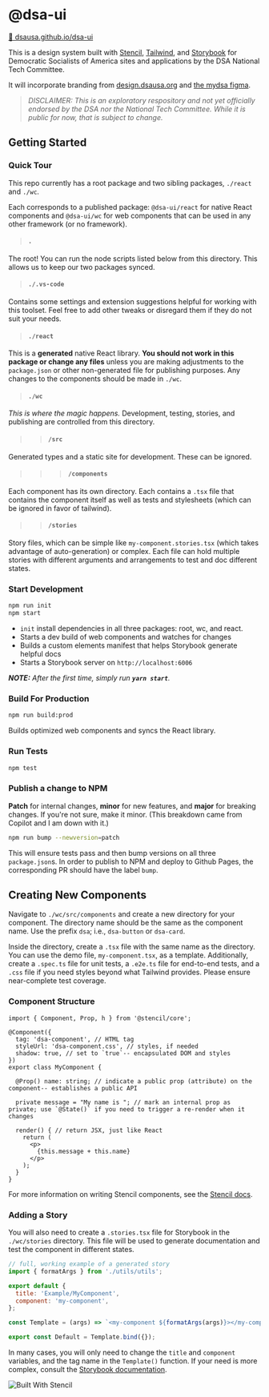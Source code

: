 # @dsa-ui

[📖 dsausa.github.io/dsa-ui](https://dsausa.github.io/dsa-ui/)

This is a design system built with [Stencil](https://stenciljs.com/), [Tailwind](https://tailwindcss.com/), and [Storybook](https://tailwindcss.com/) for Democratic Socialists of America sites and applications by the DSA National Tech Committee.

It will incorporate branding from [design.dsausa.org](http://design.dsausa.org) and [the mydsa figma](https://www.figma.com/file/1Hty7YjMHXRHPwbESKUBf1/mydsa-public-01).

> _DISCLAIMER: This is an exploratory respository and not yet officially endorsed by the DSA nor the National Tech Committee. While it is public for now, that is subject to change._

## Getting Started

### Quick Tour

This repo currently has a root package and two sibling packages, `./react` and `./wc`.

Each corresponds to a published package: `@dsa-ui/react` for native React components and `@dsa-ui/wc` for web components that can be used in any other framework (or no framework).

>#### `.`

The root! You can run the node scripts listed below from this directory. This allows us to keep our two packages synced.

>#### `./.vs-code`

Contains some settings and extension suggestions helpful for working with this toolset. Feel free to add other tweaks or disregard them if they do not suit your needs.

>#### `./react`

This is a __generated__ native React library. __You should not work in this package or change any files__ unless you are making adjustments to the `package.json` or other non-generated file for publishing purposes.
Any changes to the components should be made in `./wc`.

>#### `./wc`

_This is where the magic happens._ Development, testing, stories, and publishing are controlled from this directory.

>>#### `/src`

Generated types and a static site for development. These can be ignored.

>>>#### `/components`

Each component has its own directory. Each contains a `.tsx` file that contains the component itself as well as tests and stylesheets (which can be ignored in favor of tailwind).

>>#### `/stories`

Story files, which can be simple like `my-component.stories.tsx` (which takes advantage of auto-generation) or complex. Each file can hold multiple stories with different arguments and arrangements to test and doc different states.

### Start Development

```bash
npm run init
npm start
```

- `init` install dependencies in all three packages: root, wc, and react.
- Starts a dev build of web components and watches for changes
- Builds a custom elements manifest that helps Storybook generate helpful docs
- Starts a Storybook server on `http://localhost:6006`

___NOTE:__ After the first time, simply run __`yarn start`__._

### Build For Production

```bash
npm run build:prod
```

Builds optimized web components and syncs the React library.

### Run Tests

```bash
npm test
```

### Publish a change to NPM

__Patch__ for internal changes, __minor__ for new features, and __major__ for breaking changes. If you're not sure, make it minor. (This breakdown came from Copilot and I am down with it.)

```bash
npm run bump --newversion=patch
```

This will ensure tests pass and then bump versions on all three `package.json`s. In order to publish to NPM and deploy to Github Pages, the corresponding PR should have the label `bump`.

## Creating New Components

Navigate to `./wc/src/components` and create a new directory for your component. The directory name should be the same as the component name. Use the prefix `dsa`; i.e., `dsa-button` or `dsa-card`.

Inside the directory, create a `.tsx` file with the same name as the directory. You can use the demo file, `my-component.tsx`, as a template. Additionally, create a `.spec.ts` file for unit tests, a `.e2e.ts` file for end-to-end tests, and a `.css` file if you need styles beyond what Tailwind provides. Please ensure near-complete test coverage.

### Component Structure

```tsx  
import { Component, Prop, h } from '@stencil/core';

@Component({
  tag: 'dsa-component', // HTML tag
  styleUrl: 'dsa-component.css', // styles, if needed
  shadow: true, // set to `true`-- encapsulated DOM and styles
})
export class MyComponent {

  @Prop() name: string; // indicate a public prop (attribute) on the component-- establishes a public API

  private message = "My name is "; // mark an internal prop as private; use `@State()` if you need to trigger a re-render when it changes

  render() { // return JSX, just like React
    return (
      <p>
        {this.message + this.name}
      </p>
    );
  }
}
```

For more information on writing Stencil components, see the [Stencil docs](https://stenciljs.com/docs/my-first-component).

### Adding a Story

You will also need to create a `.stories.tsx` file for Storybook in the `./wc/stories` directory. This file will be used to generate documentation and test the component in different states.

```js
// full, working example of a generated story
import { formatArgs } from './utils/utils';

export default {
  title: 'Example/MyComponent',
  component: 'my-component',
};

const Template = (args) => `<my-component ${formatArgs(args)}></my-component>`;

export const Default = Template.bind({});
```

In many cases, you will only need to change the `title` and `component` variables, and the tag name in the `Template()` function. If your need is more complex, consult the [Storybook documentation](https://storybook.js.org/docs/web-components/writing-stories/introduction).

![Built With Stencil](https://img.shields.io/badge/-Built%20With%20Stencil-16161d.svg?logo=data%3Aimage%2Fsvg%2Bxml%3Bbase64%2CPD94bWwgdmVyc2lvbj0iMS4wIiBlbmNvZGluZz0idXRmLTgiPz4KPCEtLSBHZW5lcmF0b3I6IEFkb2JlIElsbHVzdHJhdG9yIDE5LjIuMSwgU1ZHIEV4cG9ydCBQbHVnLUluIC4gU1ZHIFZlcnNpb246IDYuMDAgQnVpbGQgMCkgIC0tPgo8c3ZnIHZlcnNpb249IjEuMSIgaWQ9IkxheWVyXzEiIHhtbG5zPSJodHRwOi8vd3d3LnczLm9yZy8yMDAwL3N2ZyIgeG1sbnM6eGxpbms9Imh0dHA6Ly93d3cudzMub3JnLzE5OTkveGxpbmsiIHg9IjBweCIgeT0iMHB4IgoJIHZpZXdCb3g9IjAgMCA1MTIgNTEyIiBzdHlsZT0iZW5hYmxlLWJhY2tncm91bmQ6bmV3IDAgMCA1MTIgNTEyOyIgeG1sOnNwYWNlPSJwcmVzZXJ2ZSI%2BCjxzdHlsZSB0eXBlPSJ0ZXh0L2NzcyI%2BCgkuc3Qwe2ZpbGw6I0ZGRkZGRjt9Cjwvc3R5bGU%2BCjxwYXRoIGNsYXNzPSJzdDAiIGQ9Ik00MjQuNywzNzMuOWMwLDM3LjYtNTUuMSw2OC42LTkyLjcsNjguNkgxODAuNGMtMzcuOSwwLTkyLjctMzAuNy05Mi43LTY4LjZ2LTMuNmgzMzYuOVYzNzMuOXoiLz4KPHBhdGggY2xhc3M9InN0MCIgZD0iTTQyNC43LDI5Mi4xSDE4MC40Yy0zNy42LDAtOTIuNy0zMS05Mi43LTY4LjZ2LTMuNkgzMzJjMzcuNiwwLDkyLjcsMzEsOTIuNyw2OC42VjI5Mi4xeiIvPgo8cGF0aCBjbGFzcz0ic3QwIiBkPSJNNDI0LjcsMTQxLjdIODcuN3YtMy42YzAtMzcuNiw1NC44LTY4LjYsOTIuNy02OC42SDMzMmMzNy45LDAsOTIuNywzMC43LDkyLjcsNjguNlYxNDEuN3oiLz4KPC9zdmc%2BCg%3D%3D&colorA=16161d&style=flat-square)
